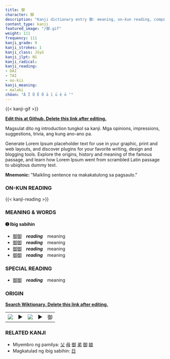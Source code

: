 ```yaml
---
title: 御
character: 御
description: "Kanji dictionary entry 御: meaning, on-kun reading, compounds, origin, related kanji"
content_type: kanji
featured_image: "/御.gif"
weight: 111
frequency: 111
kanji_grade: 9
kanji_strokes: 1
kanji_class: Jōyō
kanji_jlpt: N1
kanji_radical: 
kanji_reading: 
- DAI
- TAI
- oo-kii
kanji_meaning:
- malaki
chōon: "Ā Ī Ū Ē Ō ā ī ū ē ō ’"
---
```

[//]: # (Don't edit the line below. Kanji animated GIF code is automatically generated.)
{{< kanji-gif >}}

[//]: # (Edit below this line.)

**[Edit this at Github. Delete this link after editing.](https://github.com/tim0g/tim/tree/main/content/kanji/御/index.md)**

Magsulat dito ng introduction tungkol sa kanji. Mga opinions, impressions, suggestions, trivia, ang kung ano-ano pa.

Generate Lorem Ipsum placeholder text for use in your graphic, print and web layouts, and discover plugins for your favorite writing, design and blogging tools. Explore the origins, history and meaning of the famous passage, and learn how Lorem Ipsum went from scrambled Latin passage to ubiqitous dummy text.
 
**Mnemonic:** "Maikling sentence na makakatulong sa pagsaulo."

### ON-KUN READING

[//]: # (Don't edit the line below. ON-KUN READING code is automatically generated.)
{{< kanji-reading >}}

### MEANING & WORDS

#### ➊ **Ibig sabihin**
  - [御](../御)[御](../御)　***reading***　meaning
  - [御](../御)[御](../御)　***reading***　meaning
  - [御](../御)[御](../御)　***reading***　meaning
  - [御](../御)[御](../御)　***reading***　meaning

### SPECIAL READING
  - [御](../御)[御](../御)　***reading***　meaning

### ORIGIN

**[Search Wiktionary. Delete this link after editing.](https://wiktionary.org/wiki/御)**
<table class="kanji-table"><tr><td>
<img src="60px-御-bronze.svg.png">
</td><td>▶</td><td>
<img src="60px-御-oracle.svg.png">
</td><td>▶</td>
<td class="kanji-origin">御</td>
</tr></table>

### RELATED KANJI
- Miyembro ng pamilya: [父](../父) [母](../母) [御](../御) [弟](../弟) [御](../御) [娘](../娘)
- Magkatulad ng ibig sabihin: [日](../日)
